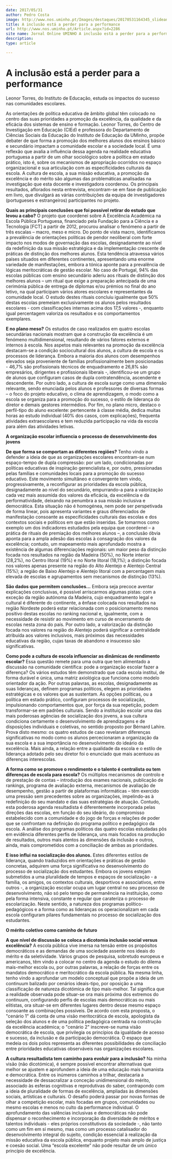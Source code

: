```yaml
---
date: 2017/05/31
author: Pedro Costa
image: http://www.nos.uminho.pt/Images/destaques/20170531164345_slideanswers.jpg
title: A inclusão está a perder para a performance 
url: http://www.nos.uminho.pt/Article.aspx?id=2286
site name: Jornal Online UMINHO A inclusão está a perder para a performance 
description: 
type: article

---
```

# A inclusão está a perder para a performance 




Leonor Torres, do Instituto de Educação, estuda os impactos do sucesso nas comunidades escolares.

As orientações de política educativa de âmbito global têm colocado no centro das suas prioridades a promoção da excelência, da qualidade e da eficácia dos sistemas de ensino e formação. Leonor Torres, do Centro de Investigação em Educação (CIEd) e professora do Departamento de Ciências Sociais da Educação do Instituto de Educação da UMinho, propõe debater de que forma a promoção dos melhores alunos dos ensinos básico e secundário impactam a comunidade escolar e a sociedade local. É uma reflexão que avalia a influência dessa agenda na realidade educativa portuguesa a partir de um olhar sociológico sobre a política em estado prático, isto é, sobre os mecanismos de apropriação ocorridos no espaço organizacional e sua articulação com as especificidades culturais da escola. A cultura de escola, a sua missão educativa, a promoção da excelência e do mérito são algumas das problemáticas analisadas na investigação que esta docente e investigadora coordenou. Os principais resultados, aflorados nesta entrevista, encontram-se em fase de publicação em livro, que divulgará as várias contribuições da equipa de investigadores (portugueses e estrangeiros) participantes no projeto.


**Quais as principais conclusões que foi possível retirar do estudo que levou a cabo?** 
O projeto que coordenei sobre A Excelência Académica na Escola Pública Portuguesa, financiado pela Fundação para a Ciência e a Tecnologia [FCT] a partir de 2012, procurou analisar o fenómeno a partir de três escalas – macro, meso e micro. Do ponto de vista macro, identificamos a prevalência de orientações políticas de pendor neoliberal com forte impacto nos modos de governação das escolas, designadamente ao nível da redefinição da sua missão estratégica e da implementação crescente de práticas de distinção dos melhores alunos. Esta tendência atravessa vários países situados em diferentes continentes, apresentando uma enorme variedade de manifestações, embora a tónica aponte para a prevalência de lógicas meritocráticas de gestão escolar. No caso de Portugal, 94% das escolas públicas com ensino secundário aderiu aos rituais de distinção dos melhores alunos – um ritual que exige a preparação antecipada de uma cerimónia pública de entrega de diplomas e/ou prémios no final do ano letivo, na qual participam vários atores escolares e representantes da comunidade local. O estudo destes rituais concluiu igualmente que 50% destas escolas premeiam exclusivamente os alunos pelos resultados escolares - com classificações internas acima dos 17,5 valores -, enquanto igual percentagem valoriza os resultados e os comportamentos exemplares.

**E no plano meso?** 
Os estudos de caso realizados em quatro escolas secundárias nacionais mostram que a construção da excelência é um fenómeno multidimensional, resultando de vários fatores externos e internos à escola. Nos aspetos mais relevantes na promoção da excelência destacam-se a condição sociocultural dos alunos, a cultura de escola e os processos de liderança. Embora a maioria dos alunos com desempenhos elevados seja proveniente de famílias profissionalmente bem posicionadas - 46,7% são profissionais técnicos de enquadramento e 26,8% são empresários, dirigentes e profissionais liberais -, identificou-se um grupo de alunos que configuram casos de dupla contratendência, ascendente e descendente. Por outro lado, a cultura de escola surge como uma dimensão relevante, sendo enunciada pelos alunos e professores de diversas formas – o foco do projeto educativo, o clima de aprendizagem, o modo como a escola se organiza para a promoção do sucesso, o estilo de liderança do diretor e demais gestores intermédios. Por fim, no plano micro, destaco o perfil-tipo do aluno excelente: pertencente à classe média, dedica muitas horas ao estudo individual (40% dos casos, com explicações), frequenta atividades extraescolares e tem reduzida participação na vida da escola para além das atividades letivas.

**A organização escolar influencia o processo de desenvolvimento dos jovens** 

**De que forma se comportam as diferentes regiões?** 
Tenho vindo a defender a ideia de que as organizações escolares encontram-se num espaço-tempo de dupla compressão: por um lado, condicionadas por políticas educativas de inspiração gerencialista e, por outro, pressionadas pelas famílias e comunidades locais para a promoção do sucesso educativo. Este movimento simultâneo e convergente tem vindo, progressivamente, a reconfigurar as prioridades da escola pública, designadamente ao nível do secundário, empurrando-a para a valorização cada vez mais assumida dos valores da eficácia, da excelência e da performatividade, deixando na penumbra a sua missão inclusiva e democrática. Esta situação não é homogénea, nem pode ser perspetivada de forma linear, pois apresenta variantes e graus diferenciados de manifestação consoante as especificidades culturais das escolas e dos contextos sociais e políticos em que estão inseridas. Se tomarmos como exemplo um dos indicadores estudados pela equipa que coordenei – a prática de rituais de premiação dos melhores alunos –, a conclusão óbvia aponta para a ampla adesão das escolas à consagração dos valores da excelência; contudo, um mapeamento mais aprofundado mostra a existência de algumas diferenciações regionais: um maior peso da distinção focada nos resultados na região da Madeira (50%), no Norte interior (28,2%), no Centro litoral (19%) e no Norte litoral (18,1%); a distinção focada nos valores apenas presente na região do Alto Alentejo e Alentejo Central (15%); a região de Baixo Alentejo e Alentejo litoral com a percentagem mais elevada de escolas e agrupamentos sem mecanismos de distinção (13%).

**São dados que permitem conclusões...** 
Embora seja precoce aventar explicações conclusivas, é possível arriscarmos algumas pistas: com a exceção da região autónoma da Madeira, cujo enquadramento legal e cultural é diferente do continente, a ênfase colocada nos resultados na região Nordeste poderá estar relacionada com o posicionamento menos positivo destas escolas no ranking nacional e, igualmente, com a necessidade de resistir ao movimento em curso de encerramento de escolas nesta zona do país. Por outro lado, a valorização da distinção focada nos valores na região do Alentejo poderá significar a centralidade atribuída aos valores inclusivos, mais próximos das necessidades educativas da região, cujas taxas de abandono e insucesso são significativas.

**Como pode a cultura de escola influenciar as dinâmicas de rendimento escolar?** 
Essa questão remete para uma outra que tem alimentado a discussão na comunidade científica: pode a organização escolar fazer a diferença? Os vários estudos têm demonstrado que cada escola institui, de forma durável e única, uma matriz axiológica que funciona como modelo orientador da ação. Por outras palavras, as escolas, designadamente as suas lideranças, definem programas políticos, elegem as prioridades estratégicas e os valores que as sustentam. As opções políticas, ou a política em estado prático, configuram processos de socialização, impulsionando comportamentos que, por força da sua repetição, podem transformar-se em padrões culturais. Sendo a instituição escolar uma das mais poderosas agências de socialização dos jovens, a sua cultura condiciona certamente o desenvolvimento de aprendizagens e de disposições individuais e coletivas, no sentido proposto por Bérnard Lahire. Prova disto mesmo: os quatro estudos de caso revelaram diferenças significativas no modo como os alunos percecionaram a organização da sua escola e a sua importância no desenvolvimento do ideário da excelência. Mais ainda, a relação entre a qualidade da escola e o estilo de liderança adotado pelo seu diretor foi o enunciado que mais acentuou as diferenças interescolas.

**A forma como se promove o rendimento e o talento é centralista ou tem diferenças de escola para escola?** 
Os múltiplos mecanismos de controlo e de prestação de contas – introdução dos exames nacionais, publicação de rankings, programa de avaliação externa, mecanismos de avaliação de desempenho, gestão a partir de plataformas informáticas – têm exercido uma pressão sem precedentes sobre as organizações, impelindo-as à redefinição do seu mandato e das suas estratégias de atuação. Contudo, esta poderosa agenda resultadista é diferentemente incorporada pelas direções das escolas, em função do seu ideário, do compromisso estabelecido com a comunidade e do jogo de forças e relações de poder que se confrontam na definição do programa político e pedagógico da escola. A análise dos programas políticos das quatro escolas estudadas pôs em evidência diferentes perfis de liderança, uns mais focados na produção de resultados, outros mais atentos às dimensões da inclusão e outros, ainda, mais comprometidos com a conciliação de ambas as prioridades.

**E isso influi na socialização dos alunos.** 
Estes diferentes estilos de liderança, quando traduzidos em orientações e práticas de gestão concretas, adquirem uma força significativa no desenvolvimento do processo de socialização dos estudantes. Embora os jovens estejam submetidos a uma pluralidade de tempos e espaços de socialização - a família, os amigos, os contextos culturais, desportivos e associativos, entre outros -, a organização escolar ocupa um lugar central no seu processo de desenvolvimento, não só pelo tempo de permanência na instituição, como pela forma intensiva, constante e regular que carateriza o processo de escolarização. Neste sentido, a natureza dos programas político-pedagógicos e a forma como as lideranças os operacionalizam em cada escola configuram pilares fundamentais no processo de socialização dos estudantes.



**O mérito coletivo como caminho de futuro** 

**A que nível de discussão se coloca a dicotomia inclusão social versus excelência?** 
A escola pública vive imersa na tensão entre os propósitos democráticos e as demandas de uma sociedade assente nos ideais do mérito e da seletividade. Vários grupos de pesquisa, sobretudo europeus e americanos, têm vindo a colocar no centro da agenda o estudo do dilema mais-melhor escola ou, por outras palavras, a relação de forças entre os mandatos democrático e meritocrático da escola pública. Na mesma linha, tenho vindo a aprofundar um modelo conceptual que propõe a ideia de um continuum balizado por cenários ideais-tipo, por oposição a uma classificação de natureza dicotómica de tipo mais-melhor. Tal significa que a realidade observada pode situar-se ora mais próxima dos extremos do continuum, configurando perfis de escolas mais democráticas ou mais elitistas, ora situar-se em diferentes lugares dentro desse mesmo espaço consoante as combinações possíveis. De acordo com esta proposta, o "cenário 1" dá conta de uma visão meritocrática de escola, apologista da seleção dos alunos e de uma política pedagógica centrada na construção da excelência académica; o "cenário 2" inscreve-se numa visão democrática de escola, que privilegia os princípios da igualdade de acesso e sucesso, da inclusão e da participação democrática. O espaço que medeia os dois polos representa as diferentes possibilidades de conciliação entre prioridades educativas observáveis nas organizações escolares.

**A cultura resultadista tem caminho para evoluir para a inclusão?** 
Na minha visão (não dicotómica), é sempre possível encontrar alternativas que melhor se ajustem e aprofundem a ideia de uma educação mais humanista e democrática. Entre os inúmeros caminhos a trilhar, destacaria a necessidade de dessacralizar a conceção unidimensional do mérito, associado às esferas cognitivas e reprodutivas do saber, contrapondo com a ideia de pluralidade de formas de excelência, ampliadas às dimensões sociais, artísticas e culturais. O desafio poderá passar por novas formas de olhar a competição escolar, mais focadas em grupos, comunidades ou mesmo escolas e menos no culto da performance individual. O aprofundamento das valências inclusivas e democráticas não pode dispensar o reconhecimento e incorporação da diversidade de méritos e talentos individuais - eles próprios constitutivos da sociedade -, não tanto como um fim em si mesmo, mas como um processo catalisador do desenvolvimento integral do sujeito, condição essencial à realização da missão educativa da escola pública, enquanto projeto mais amplo de justiça e coesão social. Uma “escola excelente” não pode resultar de um único princípio de excelência.
